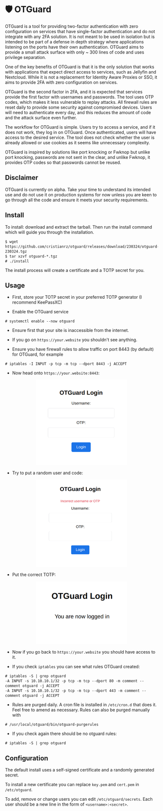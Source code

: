 # 🛡️ OTGuard

OTGuard is a tool for providing two-factor authentication with zero
configuration on services that have single-factor authentication and do not
integrate with any 2FA solution. It is not meant to be used in isolation but is
intended to be part of a defense in depth strategy where applications listening
on the ports have their own authentication. OTGuard aims to provide a small
attack surface with only ~ 300 lines of code and uses privilege separation.

One of the key benefits of OTGuard is that it is the only solution that works
with applications that expect direct access to services, such as Jellyfin and
Nextcloud. While it is not a replacement for Identity Aware Proxies or SSO, it
aims to provide 2FA with zero configuration on services.

OTGuard is the second factor in 2FA, and it is expected that services provide
the first factor with usernames and passwords. The tool uses OTP codes, which
makes it less vulnerable to replay attacks. All firewall rules are reset daily
to provide some security against compromised devices. Users will need to
authenticate every day, and this reduces the amount of code and the attack
surface even further.

The workflow for OTGuard is simple. Users try to access a service, and if it
does not work, they log in on OTGuard. Once authenticated, users will have
access to the desired service. The tool does not check whether the user is
already allowed or use cookies as it seems like unnecessary complexity.

OTGuard is inspired by solutions like port knocking or Fwknop but unlike port
knocking, passwords are not sent in the clear, and unlike Fwknop, it provides
OTP codes so that passwords cannot be reused.

## Disclaimer

OTGuard is currently on alpha. Take your time to understand its intended use and do not use it on production systems for now unless you are keen to go through all the code and ensure it meets your security requirements.

## Install

To install: download and extract  the tarball. Then run the install command which will guide you through the installation.

```
$ wget https://github.com/cristianrz/otguard/releases/download/230324/otguard-230324.tgz
$ tar xzvf otguard-*.tgz
# ./install
```

The install process will create a certificate and a TOTP secret for you.

## Usage

- First, store your TOTP secret in your preferred TOTP generator (I recommend KeePassXC)

- Enable the OTGuard service

```
# systemctl enable --now otguard
```

- Ensure first that your site is inaccessible from the internet.

- If you go on `https://your.website` you shouldn't see  anything.

- Ensure you have firewall rules to allow traffic on port 8443 (by default) for OTGuard, for example

```
# iptables -I INPUT -p tcp -m tcp --dport 8443 -j ACCEPT 
```

- Now head onto `https://your.website:8443`:

<center><img src="img/login_screen.png"  width="300"></center>

- Try to put a random user and code:

<center><img src="img/wrong_login.png"  width="300"></center>

- Put the correct TOTP:

<center><img src="img/success.png"  width="300"></center>

- Now if you go back to `https://your.website` you should have access to it.

- If you check `iptables` you can see what rules OTGuard created:

```
# iptables -S | grep otguard
-A INPUT -s 10.10.10.1/32 -p tcp -m tcp --dport 80 -m comment --comment otguard -j ACCEPT
-A INPUT -s 10.10.10.1/32 -p tcp -m tcp --dport 443 -m comment --comment otguard -j ACCEPT
```

- Rules are purged daily. A cron file is installed in `/etc/cron.d` that does it. Feel free to amend as necessary. Rules can also be purged manually with

```
# /usr/local/otguard/bin/otguard-purgerules
```

- If you check again there should be no otguard rules:

```
# iptables -S | grep otguard

```

## Configuration

The default install uses a self-signed certificate and a randomly generated secret.

To install a new certificate you can replace `key.pem` and `cert.pem` in `/etc/otguard`.

To add, remove or change users you can edit `/etc/otguard/secrets`. Each user should be a new line in the form of `<username>:<secret>`.
